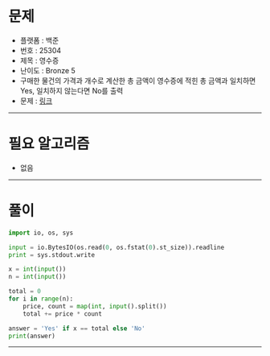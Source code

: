 # 문제
- 플랫폼 : 백준
- 번호 : 25304
- 제목 : 영수증
- 난이도 : Bronze 5
- 구매한 물건의 가격과 개수로 계산한 총 금액이 영수증에 적힌 총 금액과 일치하면 Yes, 일치하지 않는다면 No를 출력
- 문제 : <a href="https://www.acmicpc.net/problem/25304" target="_blank">링크</a>

---

# 필요 알고리즘
- 없음

---

# 풀이
```python
import io, os, sys

input = io.BytesIO(os.read(0, os.fstat(0).st_size)).readline
print = sys.stdout.write

x = int(input())
n = int(input())

total = 0
for i in range(n):
    price, count = map(int, input().split())
    total += price * count

answer = 'Yes' if x == total else 'No'
print(answer)
```

---
